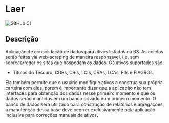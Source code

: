 # Laer
![GitHub CI](https://github.com/Papagaios-Estocasticos/laer/actions/workflows/deploy.yml/badge.svg)

## Descrição

Aplicação de consolidação de dados para ativos listados na B3. As coletas serão feitas via web-scraping de maneira responsavel, i.e, sem sobrecarregar os sites que hospedam os dados.
Os ativos suportados são:
- Títulos do Tesouro, CDBs, CRIs, LCIs, CRAs, LCAs, FIIs e FIAGROs.

Ela também permite que o usuário modifique ativos a construa sua própria carteira com eles, porém é importante dizer que a aplicação não tem interfaces para obtenção dos dados nesse primeiro momento e que os dados serão mantidos em um banco privado num primeiro momento. O banco de dados será utilizado para construção de relatórios e agregações, a manutenção dessa base deve ocorrer exclusivamente pela aplicação inclusive para correções manuais de ativos.
